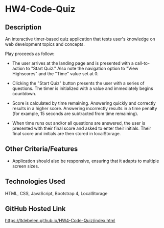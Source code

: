 # HW4-Code-Quiz

## Description
An interactive timer-based quiz application that tests user's knowledge on web development topics and concepts.

Play proceeds as follow:

* The user arrives at the landing page and is presented with a call-to-action to "Start Quiz." Also note the navigation option to "View Highscores" and the "Time" value set at 0.

* Clicking the "Start Quiz" button presents the user with a series of questions. The timer is initialized with a value and immediately begins countdown.

* Score is calculated by time remaining. Answering quickly and correctly results in a higher score. Answering incorrectly results in a time penalty (for example, 15 seconds are subtracted from time remaining).

* When time runs out and/or all questions are answered, the user is presented with their final score and asked to enter their initials. Their final score and initials are then stored in localStorage.

## Other Criteria/Features
* Application should also be responsive, ensuring that it adapts to multiple screen sizes.

## Technologies Used
HTML, CSS, JavaScript, Bootstrap 4, LocalStorage

## GitHub Hosted Link
https://ltdebelen.github.io/HW4-Code-Quiz/index.html
